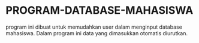 # PROGRAM-DATABASE-MAHASISWA
program ini dibuat untuk memudahkan user dalam menginput database mahasiswa. Dalam program ini data yang dimasukkan otomatis diurutkan.
